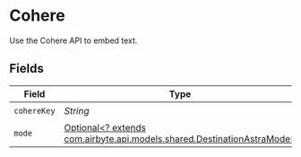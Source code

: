 # Cohere

Use the Cohere API to embed text.


## Fields

| Field                                                                                                                 | Type                                                                                                                  | Required                                                                                                              | Description                                                                                                           |
| --------------------------------------------------------------------------------------------------------------------- | --------------------------------------------------------------------------------------------------------------------- | --------------------------------------------------------------------------------------------------------------------- | --------------------------------------------------------------------------------------------------------------------- |
| `cohereKey`                                                                                                           | *String*                                                                                                              | :heavy_check_mark:                                                                                                    | N/A                                                                                                                   |
| `mode`                                                                                                                | [Optional<? extends com.airbyte.api.models.shared.DestinationAstraMode>](../../models/shared/DestinationAstraMode.md) | :heavy_minus_sign:                                                                                                    | N/A                                                                                                                   |